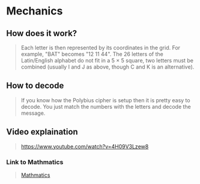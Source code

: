 # Mechanics
## How does it work?
> Each letter is then represented by its coordinates in the grid. For example, "BAT" becomes "12 11 44". The 26 letters of the Latin/English alphabet do not fit in a 5 × 5 square, two letters must be combined (usually I and J as above, though C and K is an alternative).
## How to decode
> If you know how the Polybius cipher is setup then it is pretty easy to decode. You just match the numbers with the letters and decode the message.
## Video explaination
> https://www.youtube.com/watch?v=4H09V3Lzew8
### Link to Mathmatics
> [Mathmatics](https://github.com/EPHS-CyberSecurity-2020-Hour1/CipherProject/blob/Polybius_Cipher/Polybius_mathmatics.md)

